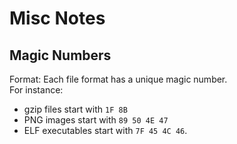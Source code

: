 
# Misc Notes

## Magic Numbers

Format: Each file format has a unique magic number.  
For instance:  
* gzip files start with `1F 8B`
* PNG images start with `89 50 4E 47`
* ELF executables start with `7F 45 4C 46`.

